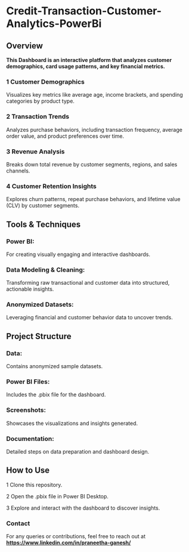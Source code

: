 # Credit-Transaction-Customer-Analytics-PowerBi

## Overview 
  **This Dashboard is an interactive platform that analyzes customer demographics, card usage patterns, and key financial metrics.**
 
### 1 Customer Demographics
  Visualizes key metrics like average age, income brackets, and spending categories by product type.
  
### 2️ Transaction Trends
Analyzes purchase behaviors, including transaction frequency, average order value, and product preferences over time.

### 3️ Revenue Analysis
Breaks down total revenue by customer segments, regions, and sales channels.

### 4 Customer Retention Insights
Explores churn patterns, repeat purchase behaviors, and lifetime value (CLV) by customer segments.

## Tools & Techniques

### Power BI: 
  For creating visually engaging and interactive dashboards.
  
### Data Modeling & Cleaning: 
  Transforming raw transactional and customer data into structured, actionable insights.
  
### Anonymized Datasets: 
  Leveraging financial and customer behavior data to uncover trends.

## Project Structure

### Data: 
  Contains anonymized sample datasets.
  
### Power BI Files: 
  Includes the .pbix file for the dashboard.
  
### Screenshots: 
  Showcases the visualizations and insights generated.
  
### Documentation: 
Detailed steps on data preparation and dashboard design.

## How to Use
1 Clone this repository.

2 Open the .pbix file in Power BI Desktop.

3 Explore and interact with the dashboard to discover insights.

### Contact
For any queries or contributions, feel free to reach out at **https://www.linkedin.com/in/praneetha-ganesh/**
